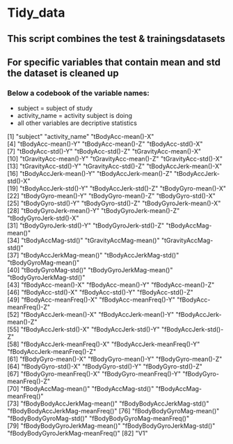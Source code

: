 # Tidy_data

## This script combines the test & trainingsdatasets
## For specific variables that contain mean and std the dataset is cleaned up

### Below a codebook of the variable names:
* subject = subject of study
* activity_name = activity subject is doing
* all other variables are decriptive statistics

 [1] "subject"                         "activity_name"                   "tBodyAcc-mean()-X"              
 [4] "tBodyAcc-mean()-Y"               "tBodyAcc-mean()-Z"               "tBodyAcc-std()-X"               
 [7] "tBodyAcc-std()-Y"                "tBodyAcc-std()-Z"                "tGravityAcc-mean()-X"           
[10] "tGravityAcc-mean()-Y"            "tGravityAcc-mean()-Z"            "tGravityAcc-std()-X"            
[13] "tGravityAcc-std()-Y"             "tGravityAcc-std()-Z"             "tBodyAccJerk-mean()-X"          
[16] "tBodyAccJerk-mean()-Y"           "tBodyAccJerk-mean()-Z"           "tBodyAccJerk-std()-X"           
[19] "tBodyAccJerk-std()-Y"            "tBodyAccJerk-std()-Z"            "tBodyGyro-mean()-X"             
[22] "tBodyGyro-mean()-Y"              "tBodyGyro-mean()-Z"              "tBodyGyro-std()-X"              
[25] "tBodyGyro-std()-Y"               "tBodyGyro-std()-Z"               "tBodyGyroJerk-mean()-X"         
[28] "tBodyGyroJerk-mean()-Y"          "tBodyGyroJerk-mean()-Z"          "tBodyGyroJerk-std()-X"          
[31] "tBodyGyroJerk-std()-Y"           "tBodyGyroJerk-std()-Z"           "tBodyAccMag-mean()"             
[34] "tBodyAccMag-std()"               "tGravityAccMag-mean()"           "tGravityAccMag-std()"           
[37] "tBodyAccJerkMag-mean()"          "tBodyAccJerkMag-std()"           "tBodyGyroMag-mean()"            
[40] "tBodyGyroMag-std()"              "tBodyGyroJerkMag-mean()"         "tBodyGyroJerkMag-std()"         
[43] "fBodyAcc-mean()-X"               "fBodyAcc-mean()-Y"               "fBodyAcc-mean()-Z"              
[46] "fBodyAcc-std()-X"                "fBodyAcc-std()-Y"                "fBodyAcc-std()-Z"               
[49] "fBodyAcc-meanFreq()-X"           "fBodyAcc-meanFreq()-Y"           "fBodyAcc-meanFreq()-Z"          
[52] "fBodyAccJerk-mean()-X"           "fBodyAccJerk-mean()-Y"           "fBodyAccJerk-mean()-Z"          
[55] "fBodyAccJerk-std()-X"            "fBodyAccJerk-std()-Y"            "fBodyAccJerk-std()-Z"           
[58] "fBodyAccJerk-meanFreq()-X"       "fBodyAccJerk-meanFreq()-Y"       "fBodyAccJerk-meanFreq()-Z"      
[61] "fBodyGyro-mean()-X"              "fBodyGyro-mean()-Y"              "fBodyGyro-mean()-Z"             
[64] "fBodyGyro-std()-X"               "fBodyGyro-std()-Y"               "fBodyGyro-std()-Z"              
[67] "fBodyGyro-meanFreq()-X"          "fBodyGyro-meanFreq()-Y"          "fBodyGyro-meanFreq()-Z"         
[70] "fBodyAccMag-mean()"              "fBodyAccMag-std()"               "fBodyAccMag-meanFreq()"         
[73] "fBodyBodyAccJerkMag-mean()"      "fBodyBodyAccJerkMag-std()"       "fBodyBodyAccJerkMag-meanFreq()" 
[76] "fBodyBodyGyroMag-mean()"         "fBodyBodyGyroMag-std()"          "fBodyBodyGyroMag-meanFreq()"    
[79] "fBodyBodyGyroJerkMag-mean()"     "fBodyBodyGyroJerkMag-std()"      "fBodyBodyGyroJerkMag-meanFreq()"
[82] "V1"  
